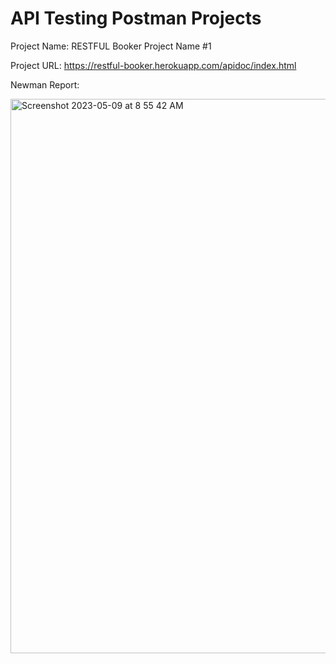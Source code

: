 # API Testing Postman Projects

Project Name: RESTFUL Booker Project Name #1

Project URL: https://restful-booker.herokuapp.com/apidoc/index.html


Newman Report:

<img width="887" alt="Screenshot 2023-05-09 at 8 55 42 AM" src="https://user-images.githubusercontent.com/27961629/236986311-eef884a9-963a-46a3-b042-b906940a7032.png">
